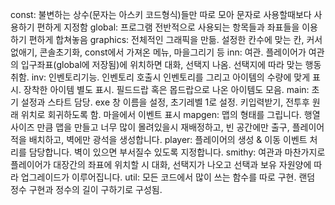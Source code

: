 const: 불변하는 상수(문자는 아스키 코드형식)들만 따로 모아 문자로 사용할때보다 사용하기 편하게 지정함
global: 프로그램 전반적으로 사용되는 항목들과 좌표들을 이용하기 편하게 합쳐놓음 
graphics: 전체적인 그래픽을 만듦. 설정한 칸수에 맞는 칸, 커서 없애기, 콘솔초기화, const에서 가져온 메뉴, 마을그리기 등
inn: 여관. 플레이어가 여관의 입구좌표(global에 저장됨)에 위치하면 대화, 선택지 나옴. 선택지에 따라 맞는 행동 취함.
inv: 인벤토리기능. 인벤토리 호출시 인벤토리를 그리고 아이템의 수량에 맞게 표시. 장착한 아이템 별도 표시. 필드드랍 혹은 몹드랍으로 나온 아이템도 모음.
main: 초기 설정과 스타트 담당. exe 창 이름을 설정, 초기레벨 1로 설정. 키입력받기, 전투후 원래 위치로 회귀하도록 함. 마을에서 이벤트 표시
mapgen: 맵의 형태를 그립니다. 행열사이즈 만큼 맵을 만들고 너무 많이 몰려있을시 재배정하고, 빈 공간에만 출구, 플레이어 적을 배치하고, 벽에만 광석을 생성합니다.
player: 플레이어의 생성 & 이동 이벤트 처리를 담당합니다. 벽이 있으면 부서질수 있도록 지정합니다.
smithy: 여관과 마찬가지로 플레이어가 대장간의 좌표에 위치할 시 대화, 선택지가 나오고 선택과 보유 자원양에 따라 업그레이드가 이루어집니다.
util: 모든 코드에서 많이 쓰는 함수를 따로 구현. 랜덤 정수 구현과 정수의 길이 구하기로 구성됨.
